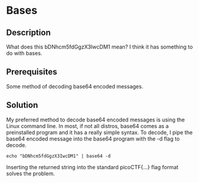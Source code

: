 # Bases

## Description

What does this bDNhcm5fdGgzX3IwcDM1 mean? I think it has something to do with bases.

## Prerequisites

Some method of decoding base64 encoded messages.

## Solution

My preferred method to decode base64 encoded messages is using the Linux command line. In most, if not all distros, base64 comes as a preinstalled program and it has a really simple syntax. To decode, I pipe the base64 encoded message into the base64 program with the -d flag to decode.

```
echo "bDNhcm5fdGgzX3IwcDM1" | base64 -d
```

Inserting the returned string into the standard picoCTF{...} flag format solves the problem.